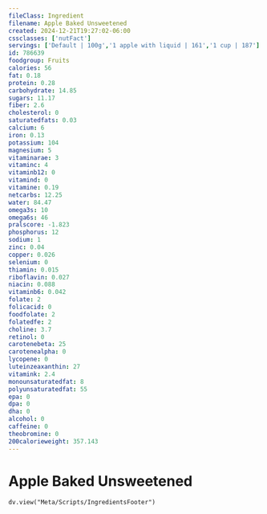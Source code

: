 ```yaml
---
fileClass: Ingredient
filename: Apple Baked Unsweetened
created: 2024-12-21T19:27:02-06:00
cssclasses: ['nutFact']
servings: ['Default | 100g','1 apple with liquid | 161','1 cup | 187']
id: 786639
foodgroup: Fruits
calories: 56
fat: 0.18
protein: 0.28
carbohydrate: 14.85
sugars: 11.17
fiber: 2.6
cholesterol: 0
saturatedfats: 0.03
calcium: 6
iron: 0.13
potassium: 104
magnesium: 5
vitaminarae: 3
vitaminc: 4
vitaminb12: 0
vitamind: 0
vitamine: 0.19
netcarbs: 12.25
water: 84.47
omega3s: 10
omega6s: 46
pralscore: -1.823
phosphorus: 12
sodium: 1
zinc: 0.04
copper: 0.026
selenium: 0
thiamin: 0.015
riboflavin: 0.027
niacin: 0.088
vitaminb6: 0.042
folate: 2
folicacid: 0
foodfolate: 2
folatedfe: 2
choline: 3.7
retinol: 0
carotenebeta: 25
carotenealpha: 0
lycopene: 0
luteinzeaxanthin: 27
vitamink: 2.4
monounsaturatedfat: 8
polyunsaturatedfat: 55
epa: 0
dpa: 0
dha: 0
alcohol: 0
caffeine: 0
theobromine: 0
200calorieweight: 357.143
---
```


# Apple Baked Unsweetened

```dataviewjs
dv.view("Meta/Scripts/IngredientsFooter")
```
